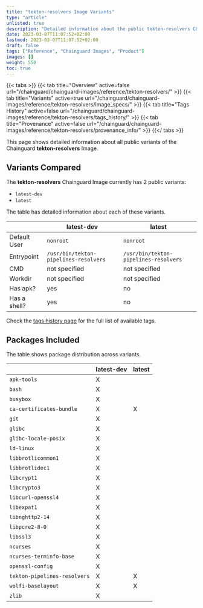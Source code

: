 ```yaml
---
title: "tekton-resolvers Image Variants"
type: "article"
unlisted: true
description: "Detailed information about the public tekton-resolvers Chainguard Image variants"
date: 2023-03-07T11:07:52+02:00
lastmod: 2023-03-07T11:07:52+02:00
draft: false
tags: ["Reference", "Chainguard Images", "Product"]
images: []
weight: 550
toc: true
---
```


{{< tabs >}}
{{< tab title="Overview" active=false url="/chainguard/chainguard-images/reference/tekton-resolvers/" >}}
{{< tab title="Variants" active=true url="/chainguard/chainguard-images/reference/tekton-resolvers/image_specs/" >}}
{{< tab title="Tags History" active=false url="/chainguard/chainguard-images/reference/tekton-resolvers/tags_history/" >}}
{{< tab title="Provenance" active=false url="/chainguard/chainguard-images/reference/tekton-resolvers/provenance_info/" >}}
{{</ tabs >}}

This page shows detailed information about all public variants of the Chainguard **tekton-resolvers** Image.

## Variants Compared
The **tekton-resolvers** Chainguard Image currently has 2 public variants: 

- `latest-dev`
- `latest`

The table has detailed information about each of these variants.

|              | latest-dev                            | latest                                |
|--------------|---------------------------------------|---------------------------------------|
| Default User | `nonroot`                             | `nonroot`                             |
| Entrypoint   | `/usr/bin/tekton-pipelines-resolvers` | `/usr/bin/tekton-pipelines-resolvers` |
| CMD          | not specified                         | not specified                         |
| Workdir      | not specified                         | not specified                         |
| Has apk?     | yes                                   | no                                    |
| Has a shell? | yes                                   | no                                    |

Check the [tags history page](/chainguard/chainguard-images/reference/tekton-resolvers/tags_history/) for the full list of available tags.

## Packages Included
The table shows package distribution across variants.

|                              | latest-dev | latest |
|------------------------------|------------|--------|
| `apk-tools`                  | X          |        |
| `bash`                       | X          |        |
| `busybox`                    | X          |        |
| `ca-certificates-bundle`     | X          | X      |
| `git`                        | X          |        |
| `glibc`                      | X          |        |
| `glibc-locale-posix`         | X          |        |
| `ld-linux`                   | X          |        |
| `libbrotlicommon1`           | X          |        |
| `libbrotlidec1`              | X          |        |
| `libcrypt1`                  | X          |        |
| `libcrypto3`                 | X          |        |
| `libcurl-openssl4`           | X          |        |
| `libexpat1`                  | X          |        |
| `libnghttp2-14`              | X          |        |
| `libpcre2-8-0`               | X          |        |
| `libssl3`                    | X          |        |
| `ncurses`                    | X          |        |
| `ncurses-terminfo-base`      | X          |        |
| `openssl-config`             | X          |        |
| `tekton-pipelines-resolvers` | X          | X      |
| `wolfi-baselayout`           | X          | X      |
| `zlib`                       | X          |        |

